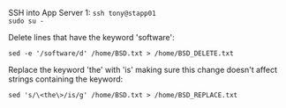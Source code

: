 SSH into App Server 1:
`` ssh tony@stapp01 ``  
`` sudo su - ``  

Delete lines that have the keyword 'software':  

`` sed -e '/software/d' /home/BSD.txt > /home/BSD_DELETE.txt ``  

Replace the keyword 'the' with 'is' making sure this change doesn't affect strings containing the keyword:  

`` sed 's/\<the\>/is/g' /home/BSD.txt > /home/BSD_REPLACE.txt ``